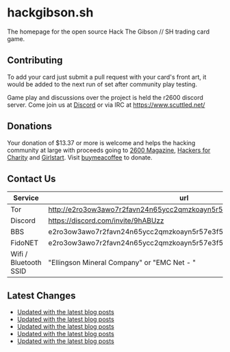 # hackgibson.sh
The homepage for the open source Hack The Gibson // SH trading card game.


## Contributing

To add your card just submit a pull request with your card's front art, it would be added to the next run of set after community play testing.

Game play and discussions over the project is held the r2600 discord server. Come join us at [Discord](https://discord.com/invite/9hABUzz) or via IRC at https://www.scuttled.net/


## Donations

Your donation of $13.37 or more is welcome and helps the hacking community at large with proceeds going to [2600 Magazine](https://2600.com/), [Hackers for Charity](https://hackersforcharity.org) and [Girlstart](https://girlstart.org).  Visit [buymeacoffee](https://www.buymeacoffee.com/hackgibson.sh) to donate.


## Contact Us

Service | url
-|-
Tor | http://e2ro3ow3awo7r2favn24n65ycc2qmzkoayn5r57e3f56nvjwdcgg32ad.onion
Discord | https://discord.com/invite/9hABUzz
BBS | e2ro3ow3awo7r2favn24n65ycc2qmzkoayn5r57e3f56nvjwdcgg32ad.onion:23
FidoNET | e2ro3ow3awo7r2favn24n65ycc2qmzkoayn5r57e3f56nvjwdcgg32ad.onion:24554
Wifi / Bluetooth SSID | "Ellingson Mineral Company" or "EMC Net - <fidonet address>"

## Latest Changes
<!-- BLOG-POST-LIST:START -->
- [Updated with the latest blog posts](https://github.com/DFW2600/hackgibson.sh/commit/8b4a6a72e7bf050fbb7505aec07529d0f04c7945)
- [Updated with the latest blog posts](https://github.com/DFW2600/hackgibson.sh/commit/c45c693459aca6007c36e8482f91b1efc905b0b1)
- [Updated with the latest blog posts](https://github.com/DFW2600/hackgibson.sh/commit/a2ffde731df84753ee03ba7b2deaa8606bbb89f5)
- [Updated with the latest blog posts](https://github.com/DFW2600/hackgibson.sh/commit/dff15055670d5a62746345c9e143181ab63f253e)
- [Updated with the latest blog posts](https://github.com/DFW2600/hackgibson.sh/commit/cf2326a809ab0f43332464ae8f4381afb39d5a74)
<!-- BLOG-POST-LIST:END -->
